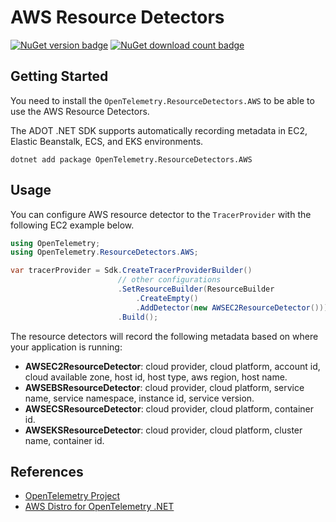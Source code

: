 # AWS Resource Detectors

[![NuGet version badge](https://img.shields.io/nuget/v/OpenTelemetry.ResourceDetectors.AWS)](https://www.nuget.org/packages/OpenTelemetry.ResourceDetectors.AWS)
[![NuGet download count badge](https://img.shields.io/nuget/dt/OpenTelemetry.ResourceDetectors.AWS)](https://www.nuget.org/packages/OpenTelemetry.ResourceDetectors.AWS)

## Getting Started

You need to install the
`OpenTelemetry.ResourceDetectors.AWS` to be able to use the
AWS Resource Detectors.

The ADOT .NET SDK supports automatically recording metadata in
EC2, Elastic Beanstalk, ECS, and EKS environments.

```shell
dotnet add package OpenTelemetry.ResourceDetectors.AWS
```

## Usage

You can configure AWS resource detector to
the `TracerProvider` with the following EC2 example below.

```csharp
using OpenTelemetry;
using OpenTelemetry.ResourceDetectors.AWS;

var tracerProvider = Sdk.CreateTracerProviderBuilder()
                        // other configurations
                        .SetResourceBuilder(ResourceBuilder
                            .CreateEmpty()
                            .AddDetector(new AWSEC2ResourceDetector()))
                        .Build();
```

The resource detectors will record the following metadata based on where
your application is running:

- **AWSEC2ResourceDetector**: cloud provider, cloud platform, account id,
cloud available zone, host id, host type, aws region, host name.
- **AWSEBSResourceDetector**: cloud provider, cloud platform, service name,
service namespace, instance id, service version.
- **AWSECSResourceDetector**: cloud provider, cloud platform, container id.
- **AWSEKSResourceDetector**: cloud provider, cloud platform, cluster name,
container id.

## References

- [OpenTelemetry Project](https://opentelemetry.io/)
- [AWS Distro for OpenTelemetry .NET](https://aws-otel.github.io/docs/getting-started/dotnet-sdk)
